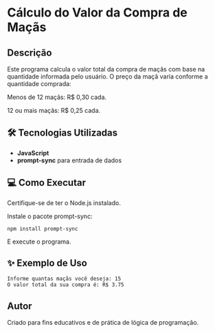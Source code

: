 # Cálculo do Valor da Compra de Maçãs

## Descrição

Este programa calcula o valor total da compra de maçãs com base na quantidade informada pelo usuário. O preço da maçã varia conforme a quantidade comprada:

Menos de 12 maçãs: R$ 0,30 cada.

12 ou mais maçãs: R$ 0,25 cada.

## 🛠️ Tecnologias Utilizadas

- **JavaScript**
- **prompt-sync** para entrada de dados

## 💻 Como Executar

Certifique-se de ter o Node.js instalado.

Instale o pacote prompt-sync:

    npm install prompt-sync

E execute o programa.


## ✨ Exemplo de Uso

    Informe quantas maçãs você deseja: 15
    O valor total da sua compra é: R$ 3.75

## Autor

Criado para fins educativos e de prática de lógica de programação.